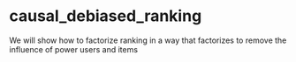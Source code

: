 # causal_debiased_ranking
We will show how to factorize ranking in a way that factorizes to remove the influence of power users and items
